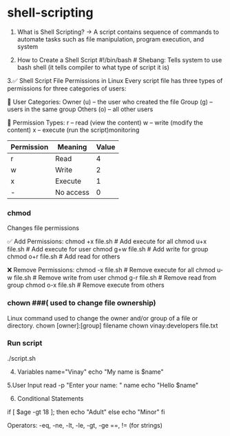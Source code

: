 # shell-scripting

1. What is Shell Scripting?
-> A script contains sequence of commands to automate tasks such as file manipulation, program execution, and system
   
2. How to Create a Shell Script
#!/bin/bash      # Shebang: Tells system to use bash shell (it tells compiler to what type of script it  is)

3.✅ Shell Script File Permissions in Linux
Every script file has three types of permissions for three categories of users:

👥 User Categories:
Owner (u) – the user who created the file
Group (g) – users in the same group
Others (o) – all other users

🔐 Permission Types:
r – read (view the content)
w – write (modify the content)
x – execute (run the script)monitoring

| Permission | Meaning   | Value |
| ---------- | --------- | ----- |
| r          | Read      | 4     |
| w          | Write     | 2     |
| x          | Execute   | 1     |
| -          | No access | 0     |

### chmod ###
Changes file permissions

✅ Add Permissions:
chmod +x file.sh     # Add execute for all
chmod u+x file.sh    # Add execute for user
chmod g+w file.sh    # Add write for group
chmod o+r file.sh    # Add read for others

❌ Remove Permissions:
chmod -x file.sh     # Remove execute for all
chmod u-w file.sh    # Remove write from user
chmod g-r file.sh    # Remove read from group
chmod o-x file.sh    # Remove execute from others

### chown ###( used to change file ownership)
Linux command used to change the owner and/or group of a file or      directory.
 chown [owner]:[group] filename
 chown vinay:developers file.txt

### Run script ###
./script.sh  

4. Variables
 name="Vinay"
echo "My name is $name"

5.User Input
read -p "Enter your name: " name
echo "Hello $name"

6. Conditional Statements

if [ $age -gt 18 ]; then
  echo "Adult"
else
  echo "Minor"
fi

Operators:
-eq, -ne, -lt, -le, -gt, -ge
==, != (for strings)




